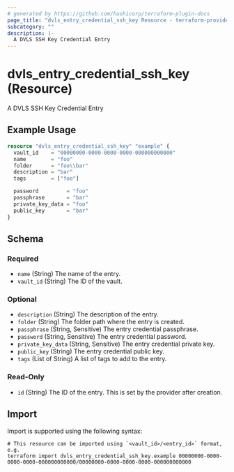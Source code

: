 ```yaml
---
# generated by https://github.com/hashicorp/terraform-plugin-docs
page_title: "dvls_entry_credential_ssh_key Resource - terraform-provider-dvls"
subcategory: ""
description: |-
  A DVLS SSH Key Credential Entry
---
```


# dvls_entry_credential_ssh_key (Resource)

A DVLS SSH Key Credential Entry

## Example Usage

```terraform
resource "dvls_entry_credential_ssh_key" "example" {
  vault_id    = "00000000-0000-0000-0000-000000000000"
  name        = "foo"
  folder      = "foo\\bar"
  description = "bar"
  tags        = ["foo"]

  password         = "foo"
  passphrase       = "bar"
  private_key_data = "foo"
  public_key       = "bar"
}
```

<!-- schema generated by tfplugindocs -->
## Schema

### Required

- `name` (String) The name of the entry.
- `vault_id` (String) The ID of the vault.

### Optional

- `description` (String) The description of the entry.
- `folder` (String) The folder path where the entry is created.
- `passphrase` (String, Sensitive) The entry credential passphrase.
- `password` (String, Sensitive) The entry credential password.
- `private_key_data` (String, Sensitive) The entry credential private key.
- `public_key` (String) The entry credential public key.
- `tags` (List of String) A list of tags to add to the entry.

### Read-Only

- `id` (String) The ID of the entry. This is set by the provider after creation.

## Import

Import is supported using the following syntax:

```shell
# This resource can be imported using `<vault_id>/<entry_id>` format, e.g.
terraform import dvls_entry_credential_ssh_key.example 00000000-0000-0000-0000-000000000000/00000000-0000-0000-0000-000000000000
```
